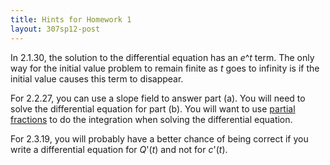 ```yaml
---
title: Hints for Homework 1
layout: 307sp12-post
---
```


In 2.1.30, the solution to the differential equation has an _e_^_t_ term. The
only way for the initial value problem to remain finite as _t_ goes to infinity
is if the initial value causes this term  to disappear.

For 2.2.27, you can use a slope field to answer part (a). You will need to solve
the differential equation for part (b). You will want to use [partial
fractions][coverup] to do the integration when solving the differential
equation.

For 2.3.19, you will probably have a better chance of being correct if you write
a differential equation for _Q_\'(_t_) and not for _c_\'(_t_).

[coverup]: http://math.mit.edu/suppnotes/suppnotes03/h.pdf
